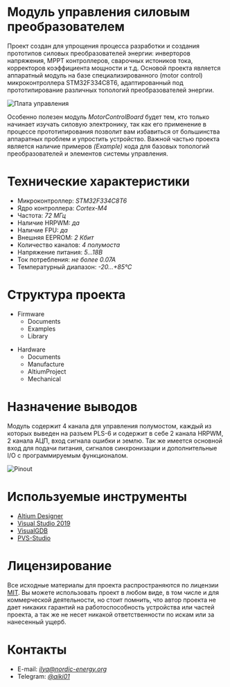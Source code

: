 # Модуль управления силовым преобразователем

Проект создан для упрощения процесса разработки и создания прототипов силовых преобразователей энергии: инверторов напряжения, MPPT контроллеров, сварочных истоников тока, корректоров коэффициента мощности и т.д. Основой проекта является аппаратный модуль на базе специализированного (motor control) микроконтроллера STM32F334C8T6, адаптированный под прототипирование различных топологий преобразователей энергии. 

![Плата управления](https://habrastorage.org/webt/bz/tw/cd/bztwcd9f2vlp49nv4ajjzq5pux4.jpeg)

Особенно полезен модуль *MotorControlBoard* будет тем, кто только начинает изучать силовую электронику, так как его применение в процессе прототипирования позволит вам избавиться от большинства аппаратных проблем и упростить устройство. Важной частью проекта является наличие примеров *(Example)* кода для базовых топологий преобразователей и элементов системы управления.

# Технические характеристики

* Микроконтроллер: *STM32F334C8T6*
* Ядро контроллера: *Cortex-M4*
* Частота: *72 МГц*
* Наличие HRPWM: *да*
* Наличие FPU: *да*
* Внешняя EEPROM: *2 Кбит*
* Количество каналов: *4 полумоста*
* Напряжение питания: *5...18В*
* Ток потребления: *не более 0.07А*
* Температурный диапазон: *-20...+85°С*

# Структура проекта

* Firmware
    * Documents
    * Examples
    * Library

>

* Hardware
    * Documents
    * Manufacture
    * AltiumProject
    * Mechanical

# Назначение выводов

Модуль содержит 4 канала для управления полумостом, каждый из которых выведен на разъем PLS-6 и содержит в себе 2 канала HRPWM, 2 канала АЦП, вход сигнала ошибки и землю. Так же имеется основной вход для подачи питания, сигналов синхронизации и дополнительные I/O с программируемым функционалом.

![Pinout](https://habrastorage.org/webt/ti/mb/_l/timb_lzhnmiva0prqipjqc5f61a.png)

# Используемые инструменты

* [Altium Designer](https://www.altium.com/altium-designer/ "Официальный сайт CAD")
* [Visual Studio 2019](https://visualstudio.microsoft.com/ru/vs/ "Официальный сайт IDE")
* [VisualGDB](https://visualgdb.com/download/ "Официальный сайт плагина")
* [PVS-Studio](https://www.viva64.com/ru/pvs-studio/ "Официальный сайт")

# Лицензирование

Все исходные материалы для проекта распространяются по лицензии [MIT](./LICENSE "Описание лицензии"). Вы можете использовать проект в любом виде, в том числе и для коммерческой деятельности, но стоит помнить, что автор проекта не дает никаких гарантий на работоспособность устройства или частей проекта, а так же не несет никакой ответственности по искам или за нанесенный ущерб.

# Контакты

* E-mail: *ilya@nordic-energy.org*
* Telegram: [*@aiki01*](https://t.me/aiki01 "Чат в телеграмме")
